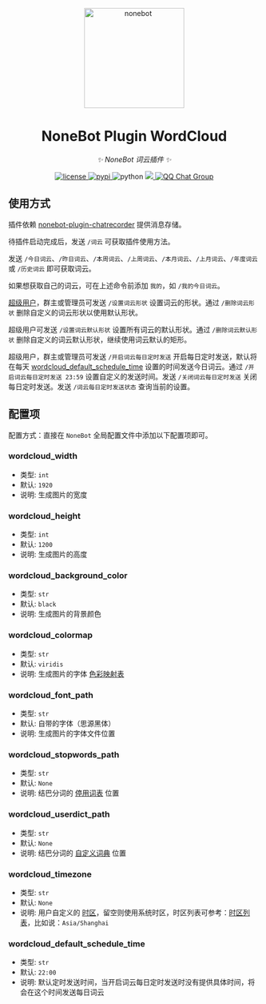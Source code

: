 <!-- markdownlint-disable MD033 MD036 MD041 -->

<p align="center">
  <a href="https://v2.nonebot.dev/"><img src="https://v2.nonebot.dev/logo.png" width="200" height="200" alt="nonebot"></a>
</p>

<div align="center">

# NoneBot Plugin WordCloud

_✨ NoneBot 词云插件 ✨_

</div>

<p align="center">
  <a href="https://raw.githubusercontent.com/he0119/nonebot-plugin-wordcloud/main/LICENSE">
    <img src="https://img.shields.io/github/license/he0119/nonebot-plugin-wordcloud.svg" alt="license">
  </a>
  <a href="https://pypi.python.org/pypi/nonebot-plugin-wordcloud">
    <img src="https://img.shields.io/pypi/v/nonebot-plugin-wordcloud.svg" alt="pypi">
  </a>
  <img src="https://img.shields.io/badge/python-3.8+-blue.svg" alt="python">
  <a href="https://codecov.io/gh/he0119/nonebot-plugin-wordcloud">
    <img src="https://codecov.io/gh/he0119/nonebot-plugin-wordcloud/branch/main/graph/badge.svg?token=e2ECtMI91C"/>
  </a>
  <a href="https://jq.qq.com/?_wv=1027&k=7zQUpiGp">
    <img src="https://img.shields.io/badge/QQ%E7%BE%A4-730374631-orange?style=flat-square" alt="QQ Chat Group">
  </a>
</p>

## 使用方式

插件依赖 [nonebot-plugin-chatrecorder](https://github.com/MeetWq/nonebot-plugin-chatrecorder) 提供消息存储。

待插件启动完成后，发送 `/词云` 可获取插件使用方法。

发送 `/今日词云`、`/昨日词云`、`/本周词云`、`/上周词云`、`/本月词云`、`/上月词云`、`/年度词云` 或 `/历史词云` 即可获取词云。

如果想获取自己的词云，可在上述命令前添加 `我的`，如 `/我的今日词云`。

[超级用户](https://v2.nonebot.dev/docs/tutorial/configuration#superusers)，群主或管理员可发送 `/设置词云形状` 设置词云的形状。通过 `/删除词云形状` 删除自定义的词云形状以使用默认形状。

超级用户可发送 `/设置词云默认形状` 设置所有词云的默认形状。通过 `/删除词云默认形状` 删除自定义的词云默认形状，继续使用词云默认的矩形。

超级用户，群主或管理员可发送 `/开启词云每日定时发送` 开启每日定时发送，默认将在每天 [wordcloud_default_schedule_time](#wordcloud_default_schedule_time) 设置的时间发送今日词云。通过 `/开启词云每日定时发送 23:59` 设置自定义的发送时间。发送 `/关闭词云每日定时发送` 关闭每日定时发送。发送 `/词云每日定时发送状态` 查询当前的设置。

## 配置项

配置方式：直接在 `NoneBot` 全局配置文件中添加以下配置项即可。

### wordcloud_width

- 类型: `int`
- 默认: `1920`
- 说明: 生成图片的宽度

### wordcloud_height

- 类型: `int`
- 默认: `1200`
- 说明: 生成图片的高度

### wordcloud_background_color

- 类型: `str`
- 默认: `black`
- 说明: 生成图片的背景颜色

### wordcloud_colormap

- 类型: `str`
- 默认: `viridis`
- 说明: 生成图片的字体 [色彩映射表](https://matplotlib.org/stable/tutorials/colors/colormaps.html)

### wordcloud_font_path

- 类型: `str`
- 默认: 自带的字体（思源黑体）
- 说明: 生成图片的字体文件位置

### wordcloud_stopwords_path

- 类型: `str`
- 默认: `None`
- 说明: 结巴分词的 [停用词表](https://github.com/fxsjy/jieba#%E5%9F%BA%E4%BA%8E-tf-idf-%E7%AE%97%E6%B3%95%E7%9A%84%E5%85%B3%E9%94%AE%E8%AF%8D%E6%8A%BD%E5%8F%96) 位置

### wordcloud_userdict_path

- 类型: `str`
- 默认: `None`
- 说明: 结巴分词的 [自定义词典](https://github.com/fxsjy/jieba#%E8%BD%BD%E5%85%A5%E8%AF%8D%E5%85%B8) 位置

### wordcloud_timezone

- 类型: `str`
- 默认: `None`
- 说明: 用户自定义的 [时区](https://docs.python.org/zh-cn/3/library/zoneinfo.html)，留空则使用系统时区，时区列表可参考：[时区列表](https://timezonedb.com/time-zones)，比如说：`Asia/Shanghai`

### wordcloud_default_schedule_time

- 类型: `str`
- 默认: `22:00`
- 说明: 默认定时发送时间，当开启词云每日定时发送时没有提供具体时间，将会在这个时间发送每日词云

